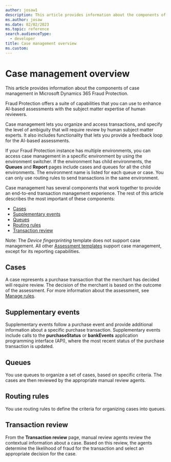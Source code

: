 ```yaml
---
author: josaw1
description: This article provides information about the components of case management in Microsoft Dynamics 365 Fraud Protection.
ms.author: josaw
ms.date: 02/02/2023
ms.topic: reference
search.audienceType:
  - developer
title: Case management overview
ms.custom:
---
```


# Case management overview

This article provides information about the components of case management in Microsoft Dynamics 365 Fraud Protection.

Fraud Protection offers a suite of capabilities that you can use to enhance AI-based assessments with the subject matter expertise of human reviewers.

Case management lets you organize and access transactions, and specify the level of ambiguity that will require review by human subject matter experts. It also includes functionality that lets you provide a feedback loop for the AI-based assessments.

If your Fraud Protection instance has multiple environments, you can access case management in a specific environment by using the environment switcher. If the environment has child environments, the **Queues** and **Report** pages include cases and queues for all the child environments. The environment name is listed for each queue or case. You can only use routing rules to send transactions in the same environment. 

Case management has several components that work together to provide an end-to-end transaction management experience. The rest of this article describes the most important of these components:

- [Cases](#cases)
- [Supplementary events](#supplementary-events)
- [Queues](#queues)
- [Routing rules](#routing-rules)
- [Transaction review](#transaction-review)

Note: The _Device fingerprinting_ template does not support case management.  All other [Assessment templates](assessment-create-new.md#assessment-wizard-select-template) support case management, except for its reporting capabilities.

## Cases

A case represents a purchase transaction that the merchant has decided will require review. The decision of the merchant is based on the outcome of the assessment. For more information about the assessment, see [Manage rules](rules.md#conditions).

## Supplementary events

Supplementary events follow a purchase event and provide additional information about a specific purchase transaction. Supplementary events include calls to the **purchaseStatus** or **bankEvents** application programming interface (API), where the most recent status of the purchase transaction is updated.
 
## Queues

You use queues to organize a set of cases, based on specific criteria. The cases are then reviewed by the appropriate manual review agents.

## Routing rules

You use routing rules to define the criteria for organizing cases into queues.

## Transaction review

From the **Transaction review** page, manual review agents review the contextual information about a case. Based on this review, the agents determine the likelihood of fraud for the transaction and select an appropriate decision for the case. 
